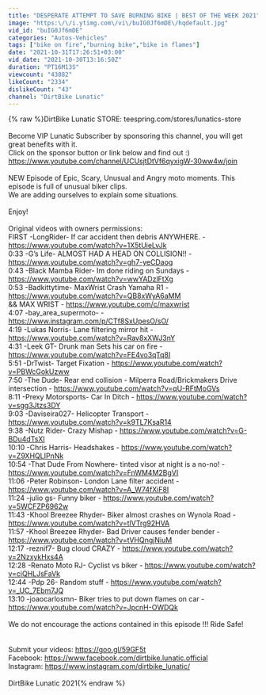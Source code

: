 ```yaml
---
title: "DESPERATE ATTEMPT TO SAVE BURNING BIKE | BEST OF THE WEEK 2021"
image: "https:\/\/i.ytimg.com\/vi\/buIG0Jf6mDE\/hqdefault.jpg"
vid_id: "buIG0Jf6mDE"
categories: "Autos-Vehicles"
tags: ["bike on fire","burning bike","bike in flames"]
date: "2021-10-31T17:26:51+03:00"
vid_date: "2021-10-30T13:16:50Z"
duration: "PT16M13S"
viewcount: "43882"
likeCount: "2334"
dislikeCount: "43"
channel: "DirtBike Lunatic"
---
```

{% raw %}DirtBike Lunatic STORE: teespring.com/stores/lunatics-store<br /><br />Become VIP Lunatic Subscriber by sponsoring this channel, you will get great benefits with it.<br />Click on the sponsor button or link below and find out :) <br /><a rel="nofollow" target="blank" href="https://www.youtube.com/channel/UCUsjtDtVf6qyxigW-30ww4w/join">https://www.youtube.com/channel/UCUsjtDtVf6qyxigW-30ww4w/join</a><br /><br />NEW Episode of Epic, Scary, Unusual and Angry moto moments. This episode is full of unusual biker clips. <br />We are adding ourselves to explain some situations.<br />   <br />Enjoy!<br /><br />Original videos with owners permissions: <br />FIRST -LongRider- If car accident then debris ANYWHERE. - <a rel="nofollow" target="blank" href="https://www.youtube.com/watch?v=1X5tUieLvJk">https://www.youtube.com/watch?v=1X5tUieLvJk</a><br />0:33 -G’s Life- ALMOST HAD A HEAD ON COLLISION!!  - <a rel="nofollow" target="blank" href="https://www.youtube.com/watch?v=gh7-yeCDaog">https://www.youtube.com/watch?v=gh7-yeCDaog</a><br />0:43 -Black Mamba Rider- Im done riding on Sundays - <a rel="nofollow" target="blank" href="https://www.youtube.com/watch?v=wwYADzlFtXg">https://www.youtube.com/watch?v=wwYADzlFtXg</a><br />0:53 -Badkittytime- MaxWrist Crash Yamaha R1 - <a rel="nofollow" target="blank" href="https://www.youtube.com/watch?v=QB8xWyA6aMM">https://www.youtube.com/watch?v=QB8xWyA6aMM</a><br />&amp;&amp; MAX WRIST - <a rel="nofollow" target="blank" href="https://www.youtube.com/c/maxwrist">https://www.youtube.com/c/maxwrist</a><br />4:07 -bay_area_supermoto-  - <a rel="nofollow" target="blank" href="https://www.instagram.com/p/CTf8SxUpesO/sO/">https://www.instagram.com/p/CTf8SxUpesO/sO/</a><br />4:19 -Lukas Norris- Lane filtering mirror hit - <a rel="nofollow" target="blank" href="https://www.youtube.com/watch?v=Rav8xXWJ3nY">https://www.youtube.com/watch?v=Rav8xXWJ3nY</a><br />4:31 -Leek GT- Drunk man Sets his car on fire - <a rel="nofollow" target="blank" href="https://www.youtube.com/watch?v=FE4vo3qTq8I">https://www.youtube.com/watch?v=FE4vo3qTq8I</a><br />5:51 -DrTwist- Target Fixation - <a rel="nofollow" target="blank" href="https://www.youtube.com/watch?v=PBWcGokUzww">https://www.youtube.com/watch?v=PBWcGokUzww</a><br />7:50 -The Dude- Rear end collision - Milperra Road/Brickmakers Drive intersection - <a rel="nofollow" target="blank" href="https://www.youtube.com/watch?v=qU-RFtMoGVs">https://www.youtube.com/watch?v=qU-RFtMoGVs</a><br />8:11 -Prexy Motorsports- Car In Ditch - <a rel="nofollow" target="blank" href="https://www.youtube.com/watch?v=sgg3Jtzs3DY">https://www.youtube.com/watch?v=sgg3Jtzs3DY</a><br />9:03 -Daviseira027- Helicopter Transport - <a rel="nofollow" target="blank" href="https://www.youtube.com/watch?v=k9TL7KsaR14">https://www.youtube.com/watch?v=k9TL7KsaR14</a><br />9:38 -Nutz Rider- Crazy Mishap - <a rel="nofollow" target="blank" href="https://www.youtube.com/watch?v=G-BDu4dTsXI">https://www.youtube.com/watch?v=G-BDu4dTsXI</a><br />10:10 -Chris Harris- Headshakes - <a rel="nofollow" target="blank" href="https://www.youtube.com/watch?v=Z9XHQLIPnNk">https://www.youtube.com/watch?v=Z9XHQLIPnNk</a><br />10:54 -That Dude From Nowhere- tinted visor at night is a no-no! - <a rel="nofollow" target="blank" href="https://www.youtube.com/watch?v=FnWM4M2BgVI">https://www.youtube.com/watch?v=FnWM4M2BgVI</a><br />11:06 -Peter Robinson- London Lane filter accident - <a rel="nofollow" target="blank" href="https://www.youtube.com/watch?v=A_W74fXiF8I">https://www.youtube.com/watch?v=A_W74fXiF8I</a><br />11:24 -julio gs- Funny biker - <a rel="nofollow" target="blank" href="https://www.youtube.com/watch?v=5WCFZP6962w">https://www.youtube.com/watch?v=5WCFZP6962w</a><br />11:43 -Khool Breezee Rhyder- Biker almost crashes on Wynola Road - <a rel="nofollow" target="blank" href="https://www.youtube.com/watch?v=tlVTrg92HVA">https://www.youtube.com/watch?v=tlVTrg92HVA</a><br />11:57 -Khool Breezee Rhyder- Bad Driver causes fender bender  - <a rel="nofollow" target="blank" href="https://www.youtube.com/watch?v=tVHQngjNiuM">https://www.youtube.com/watch?v=tVHQngjNiuM</a><br />12:17 -reznif7- Bug cloud CRAZY - <a rel="nofollow" target="blank" href="https://www.youtube.com/watch?v=2NzxykHxs4A">https://www.youtube.com/watch?v=2NzxykHxs4A</a><br />12:28 -Renato Moto RJ- Cyclist vs biker - <a rel="nofollow" target="blank" href="https://www.youtube.com/watch?v=ciQHLJsFaVk">https://www.youtube.com/watch?v=ciQHLJsFaVk</a><br />12:44 -Pdp 26- Random stuff - <a rel="nofollow" target="blank" href="https://www.youtube.com/watch?v=_UC_7Ebm7JQ">https://www.youtube.com/watch?v=_UC_7Ebm7JQ</a><br />13:10 -joaocarlosmn- Biker tries to put down flames on car - <a rel="nofollow" target="blank" href="https://www.youtube.com/watch?v=JpcnH-OWDQk">https://www.youtube.com/watch?v=JpcnH-OWDQk</a><br /><br />We do not encourage the actions contained in this episode !!! Ride Safe!<br /><br /><br />Submit your videos: <a rel="nofollow" target="blank" href="https://goo.gl/59GF5t">https://goo.gl/59GF5t</a><br /> Facebook: <a rel="nofollow" target="blank" href="https://www.facebook.com/dirtbike.lunatic.official">https://www.facebook.com/dirtbike.lunatic.official</a><br /> Instagram: <a rel="nofollow" target="blank" href="https://www.instagram.com/dirtbike_lunatic/">https://www.instagram.com/dirtbike_lunatic/</a><br /><br />DirtBike Lunatic 2021{% endraw %}
